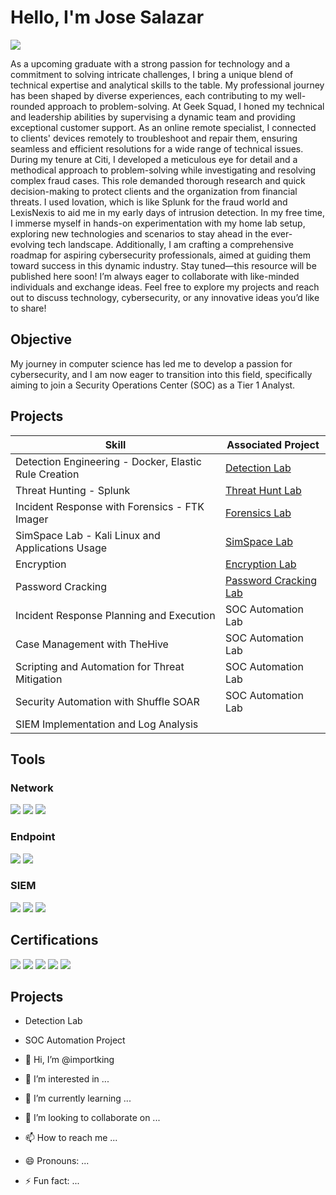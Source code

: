 # Hello, I'm Jose Salazar
<a href="https://https://www.linkedin.com/in/josesalazartx"><img src="https://img.shields.io/badge/-LinkedIn-0072b1?&style=for-the-badge&logo=linkedin&logoColor=white" /></a>

As a upcoming graduate with a strong passion for technology and a commitment to solving intricate challenges, I bring a unique blend of technical expertise and analytical skills to the table. My professional journey has been shaped by diverse experiences, each contributing to my well-rounded approach to problem-solving. At Geek Squad, I honed my technical and leadership abilities by supervising a dynamic team and providing exceptional customer support. As an online remote specialist, I connected to clients' devices remotely to troubleshoot and repair them, ensuring seamless and efficient resolutions for a wide range of technical issues. During my tenure at Citi, I developed a meticulous eye for detail and a methodical approach to problem-solving while investigating and resolving complex fraud cases. This role demanded thorough research and quick decision-making to protect clients and the organization from financial threats. I used Iovation, which is like Splunk for the fraud world and LexisNexis to aid me in my early days of intrusion detection. In my free time, I immerse myself in hands-on experimentation with my home lab setup, exploring new technologies and scenarios to stay ahead in the ever-evolving tech landscape. Additionally, I am crafting a comprehensive roadmap for aspiring cybersecurity professionals, aimed at guiding them toward success in this dynamic industry. Stay tuned—this resource will be published here soon! I’m always eager to collaborate with like-minded individuals and exchange ideas. Feel free to explore my projects and reach out to discuss technology, cybersecurity, or any innovative ideas you’d like to share!

## Objective

My journey in computer science has led me to develop a passion for cybersecurity, and I am now eager to transition into this field, specifically aiming to join a Security Operations Center (SOC) as a Tier 1 Analyst.

## Projects

| Skill                                         | Associated Project         |
|-----------------------------------------------|----------------------------|
| Detection Engineering - Docker, Elastic Rule Creation | <a href="https://github.com/importking/Projects/blob/main/Salazar_roo821_IS_3523_Lab01.pdf">Detection Lab</a>|
| Threat Hunting - Splunk | <a href="https://drive.google.com/file/d/1ZCq4bG8KqRNs4AyaKMyMACBMwFZMgn7V/view?usp=sharing">Threat Hunt Lab</a>|
| Incident Response with Forensics - FTK Imager | <a href="https://drive.google.com/file/d/1j2zA_ZR1ievOmfh4aP3ubsJ_2NI0qqb7/view?usp=sharing">Forensics Lab</a>|
| SimSpace Lab - Kali Linux and Applications Usage| <a href="https://drive.google.com/file/d/1gmtKVJgaPzcFGffacIRAbmE4nsYHkphH/view?usp=sharing">SimSpace Lab</a>|
| Encryption         | <a href="https://drive.google.com/file/d/1QD29MlA_7GTCoHqrttf0Bk-hEifEou6r/view?usp=sharing">Encryption Lab</a>|
| Password Cracking        | <a href="https://drive.google.com/file/d/1ByV37nbNdVE2zYmnb1CHLnN6C25Oba60/view?usp=sharing">Password Cracking Lab</a>|
| Incident Response Planning and Execution      | SOC Automation Lab|
| Case Management with TheHive                  | SOC Automation Lab|
| Scripting and Automation for Threat Mitigation | SOC Automation Lab|
| Security Automation with Shuffle SOAR         | SOC Automation Lab|
| SIEM Implementation and Log Analysis

## Tools

### Network
<div>
    <img src="https://img.shields.io/badge/-Wireshark-1679A7?&style=for-the-badge&logo=Wireshark&logoColor=white" />
    <img src="https://img.shields.io/badge/-Suricata-EF3B2D?&style=for-the-badge&logo=Suricata&logoColor=white" />
    <img src="https://img.shields.io/badge/-Zeek-777BB4?&style=for-the-badge&logo=Zeek&logoColor=white" />
</div>

### Endpoint
<div>
    <img src="https://img.shields.io/badge/-Microsoft_Defender_for_Endpoint-00A4EF?&style=for-the-badge&logo=Microsoft&logoColor=white" />
    <img src="https://img.shields.io/badge/-Velociraptor-4B275F?&style=for-the-badge&logo=Velociraptor&logoColor=white" />
</div>

### SIEM
<div>
     <img src="https://img.shields.io/badge/-Splunk-000000?&style=for-the-badge&logo=Splunk&logoColor=white" />
    <img src="https://img.shields.io/badge/-Elastic-005571?&style=for-the-badge&logo=Elastic&logoColor=white" />
    <img src="https://img.shields.io/badge/-Microsoft_Sentinel-0078D4?&style=for-the-badge&logo=Microsoft&logoColor=white" />
    
</div>

## Certifications
<div>
<img src="https://img.shields.io/badge/-Security%2B-FF0000?&style=for-the-badge&logo=CompTIA&logoColor=white" />
<img src="https://img.shields.io/badge/-Network%2B-007ACC?&style=for-the-badge&logo=CompTIA&logoColor=white" />
<img src="https://img.shields.io/badge/-A%2B-4D4D4D?&style=for-the-badge&logo=CompTIA&logoColor=white" />
<img src="https://img.shields.io/badge/-CDSA-006400?&style=for-the-badge&logoColor=white" />
<img src="https://img.shields.io/badge/-CCD-000080?&style=for-the-badge&logoColor=white" />
</div>

## Projects
- Detection Lab
- SOC Automation Project



- 👋 Hi, I’m @importking
- 👀 I’m interested in ...
- 🌱 I’m currently learning ...
- 💞️ I’m looking to collaborate on ...
- 📫 How to reach me ...
- 😄 Pronouns: ...
- ⚡ Fun fact: ...

<!---
importking/importking is a ✨ special ✨ repository because its `README.md` (this file) appears on your GitHub profile.
You can click the Preview link to take a look at your changes.
--->
